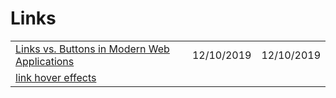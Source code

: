 # Links

|  |  |  |
| :--- | :--- | :--- |
| [Links vs. Buttons in Modern Web Applications](https://marcysutton.com/links-vs-buttons-in-modern-web-applications) | 12/10/2019 | 12/10/2019 |
| [link hover effects](https://tympanus.net/Development/CreativeLinkEffects/#cl-effect-17) |  |  |

